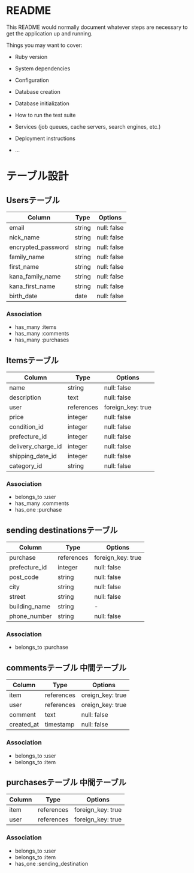 # README

This README would normally document whatever steps are necessary to get the
application up and running.

Things you may want to cover:

* Ruby version

* System dependencies

* Configuration

* Database creation

* Database initialization

* How to run the test suite

* Services (job queues, cache servers, search engines, etc.)

* Deployment instructions

* ...



# テーブル設計


## Usersテーブル
| Column             | Type    | Options     |
| ----------         | ------  | ----------- |
| email              | string  | null: false |
| nick_name          | string  | null: false |
| encrypted_password | string  | null: false |
| family_name        | string  | null: false |
| first_name         | string  | null: false |
| kana_family_name   | string  | null: false |
| kana_first_name    | string  | null: false |
| birth_date         | date    | null: false |

### Association
- has_many :items
- has_many :comments
- has_many :purchases


## Itemsテーブル
| Column             | Type       | Options           |
| ------------------ | ---------- | ----------------- |
| name               | string     | null: false       |
| description        | text       | null: false       |
| user               | references | foreign_key: true |
| price              | integer    | null: false       |
| condition_id       | integer    | null: false       | ##active_hash##
| prefecture_id      | integer    | null: false       | ##active_hash##
| delivery_charge_id | integer    | null: false       | ##active_hash##
| shipping_date_id   | integer    | null: false       | ##active_hash##
| category_id        | string     | null: false       | ##active_hash##

### Association
- belongs_to :user
- has_many   :comments
- has_one    :purchase


## sending destinationsテーブル 
| Column        | Type       | Options           |
| ------------- | ---------- | ----------------- |
| purchase      | references | foreign_key: true |
| prefecture_id | integer    | null: false       | ##active_hash##
| post_code     | string     | null: false       |
| city          | string     | null: false       |
| street        | string     | null: false       |
| building_name | string     | -                 |
| phone_number  | string     | null: false       |

### Association
- belongs_to :purchase


## commentsテーブル 中間テーブル
| Column     | Type       | Options          |
| ---------- | ---------- | ---------------- |
| item       | references | oreign_key: true |
| user       | references | oreign_key: true |
| comment    | text       | null: false      |
| created_at | timestamp  | null: false      |

### Association
- belongs_to :user
- belongs_to :item


## purchasesテーブル 中間テーブル
| Column       | Type       | Options           |
| --------     | ---------- | ----------------- |
| item         | references | foreign_key: true |
| user         | references | foreign_key: true |

### Association
- belongs_to :user
- belongs_to :item
- has_one :sending_destination